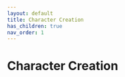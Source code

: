 ```yaml
---
layout: default
title: Character Creation
has_children: true
nav_order: 1
---
```


# Character Creation
